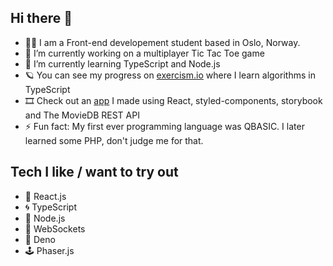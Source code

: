 ## Hi there 👋

- 👨‍🎓 I am a Front-end developement student based in Oslo, Norway.
- 🔭 I’m currently working on a multiplayer Tic Tac Toe game
- 🌱 I’m currently learning TypeScript and Node.js
- 🪐 You can see my progress on [exercism.io](https://exercism.io/profiles/bartektelec) where I learn algorithms in TypeScript
- 🎞 Check out an [app](https://bartektelec.github.io/react-netflix-clone/) I made using React, styled-components, storybook and The MovieDB REST API
- ⚡ Fun fact: My first ever programming language was QBASIC. I later learned some PHP, don't judge me for that.

## Tech I like / want to try out
- 🌌 React.js
- 🌀 TypeScript
- 🔋 Node.js
- 🔌 WebSockets
- 🦕 Deno
- 🕹 Phaser.js

<!--
**bartektelec/bartektelec** is a ✨ _special_ ✨ repository because its `README.md` (this file) appears on your GitHub profile.

Here are some ideas to get you started:

- 🌱 I’m currently learning ...
- 👯 I’m looking to collaborate on ...
- 🤔 I’m looking for help with ...
- 💬 Ask me about ...
- 📫 How to reach me: ...
- 😄 Pronouns: ...
- ⚡ Fun fact: ...
-->
